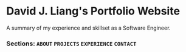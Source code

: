 # David J. Liang's Portfolio Website

A summary of my experience and skillset as a Software Engineer.

### Sections: `ABOUT` `PROJECTS` `EXPERIENCE` `CONTACT`